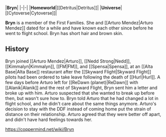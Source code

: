 |**Bryn**|
|-|-|
|**Homeworld**|[[Detritus\|Detritus]]|
|**Universe**|[[Cytoverse\|Cytoverse]]|

**Bryn** is a member of the First Families. She and [[Arturo Mendez\|Arturo Mendez]] dated for a while and have known each other since before he went to flight school.
Bryn has short hair and brown skin.

## History
Bryn joined [[Arturo Mendez\|Arturo]], [[Nedd Strong\|Nedd]], [[Kimmalyn\|Kimmalyn]], [[FM\|FM]], and [[Spensa\|Spensa]], at an [[Alta Base\|Alta Base]] restaurant after the [[Skyward Flight\|Skyward Flight]] pilots had been ordered to take leave following the death of [[Hurl\|Hurl]].
A few days before Arturo left for [[ReDawn (planet)\|ReDawn]] with [[Alanik\|Alanik]] and the rest of Skyward Flight, Bryn sent him a letter and broke up with him. Arturo suspected that she wanted to break up before then, but wasn't sure how to. Bryn told Arturo that he had changed a lot in flight school, and he didn't care about the same things anymore. Arturo's decision to stay with the DDF instead of coming home put the strain of distance on their relationship. Arturo agreed that they were better off apart, and didn't have hard feelings towards her. 



https://coppermind.net/wiki/Bryn